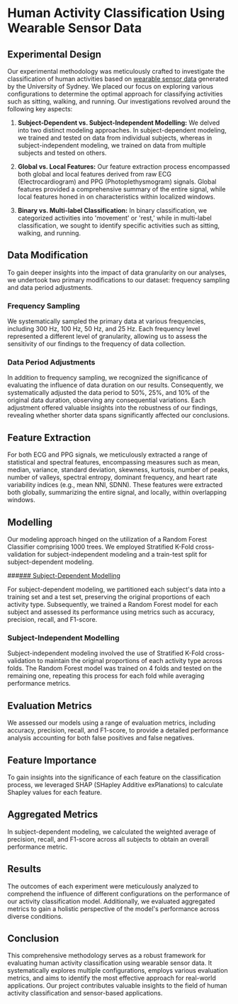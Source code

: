 # Human Activity Classification Using Wearable Sensor Data

## Experimental Design

Our experimental methodology was meticulously crafted to investigate the classification of human activities based on [wearable sensor data](https://physionet.org/content/pulse-transit-time-ppg/1.1.0/) generated by the University of Sydney. We placed our focus on exploring various configurations to determine the optimal approach for classifying activities such as sitting, walking, and running. Our investigations revolved around the following key aspects:

1. **Subject-Dependent vs. Subject-Independent Modelling:** We delved into two distinct modeling approaches. In subject-dependent modeling, we trained and tested on data from individual subjects, whereas in subject-independent modeling, we trained on data from multiple subjects and tested on others.

2. **Global vs. Local Features:** Our feature extraction process encompassed both global and local features derived from raw ECG (Electrocardiogram) and PPG (Photoplethysmogram) signals. Global features provided a comprehensive summary of the entire signal, while local features honed in on characteristics within localized windows.

3. **Binary vs. Multi-label Classification:** In binary classification, we categorized activities into 'movement' or 'rest,' while in multi-label classification, we sought to identify specific activities such as sitting, walking, and running.

## Data Modification

To gain deeper insights into the impact of data granularity on our analyses, we undertook two primary modifications to our dataset: frequency sampling and data period adjustments.

### Frequency Sampling

We systematically sampled the primary data at various frequencies, including 300 Hz, 100 Hz, 50 Hz, and 25 Hz. Each frequency level represented a different level of granularity, allowing us to assess the sensitivity of our findings to the frequency of data collection.

### Data Period Adjustments

In addition to frequency sampling, we recognized the significance of evaluating the influence of data duration on our results. Consequently, we systematically adjusted the data period to 50%, 25%, and 10% of the original data duration, observing any consequential variations. Each adjustment offered valuable insights into the robustness of our findings, revealing whether shorter data spans significantly affected our conclusions.

## Feature Extraction

For both ECG and PPG signals, we meticulously extracted a range of statistical and spectral features, encompassing measures such as mean, median, variance, standard deviation, skewness, kurtosis, number of peaks, number of valleys, spectral entropy, dominant frequency, and heart rate variability indices (e.g., mean NNI, SDNN). These features were extracted both globally, summarizing the entire signal, and locally, within overlapping windows.

## Modelling

Our modeling approach hinged on the utilization of a Random Forest Classifier comprising 1000 trees. We employed Stratified K-Fold cross-validation for subject-independent modeling and a train-test split for subject-dependent modeling.

###[### Subject-Dependent Modelling](https://github.com/roupenminassian/CRC-P/tree/main/Model%20Training)

For subject-dependent modeling, we partitioned each subject's data into a training set and a test set, preserving the original proportions of each activity type. Subsequently, we trained a Random Forest model for each subject and assessed its performance using metrics such as accuracy, precision, recall, and F1-score.

### Subject-Independent Modelling

Subject-independent modeling involved the use of Stratified K-Fold cross-validation to maintain the original proportions of each activity type across folds. The Random Forest model was trained on 4 folds and tested on the remaining one, repeating this process for each fold while averaging performance metrics.

## Evaluation Metrics

We assessed our models using a range of evaluation metrics, including accuracy, precision, recall, and F1-score, to provide a detailed performance analysis accounting for both false positives and false negatives.

## Feature Importance

To gain insights into the significance of each feature on the classification process, we leveraged SHAP (SHapley Additive exPlanations) to calculate Shapley values for each feature.

## Aggregated Metrics

In subject-dependent modeling, we calculated the weighted average of precision, recall, and F1-score across all subjects to obtain an overall performance metric.

## Results

The outcomes of each experiment were meticulously analyzed to comprehend the influence of different configurations on the performance of our activity classification model. Additionally, we evaluated aggregated metrics to gain a holistic perspective of the model's performance across diverse conditions.

## Conclusion

This comprehensive methodology serves as a robust framework for evaluating human activity classification using wearable sensor data. It systematically explores multiple configurations, employs various evaluation metrics, and aims to identify the most effective approach for real-world applications. Our project contributes valuable insights to the field of human activity classification and sensor-based applications.
